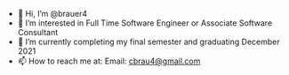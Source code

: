 - 👋 Hi, I’m @brauer4
- 👀 I’m interested in Full Time Software Engineer or Associate Software Consultant
- 🌱 I’m currently completing my final semester and graduating December 2021
- 📫 How to reach me at: Email: cbrau4@gmail.com

